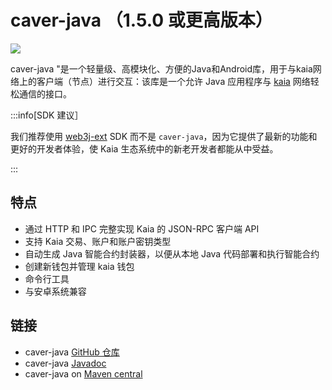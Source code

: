 # caver-java （1.5.0 或更高版本）

![](/img/references/kaiaXcaver-java.png)

caver-java "是一个轻量级、高模块化、方便的Java和Android库，用于与kaia网络上的客户端（节点）进行交互：该库是一个允许 Java 应用程序与 [kaia](https://kaia.io) 网络轻松通信的接口。

:::info[SDK 建议］

我们推荐使用 [web3j-ext](../web3j-ext/getting-started.md) SDK 而不是 `caver-java`，因为它提供了最新的功能和更好的开发者体验，使 Kaia 生态系统中的新老开发者都能从中受益。

:::

## 特点<a id="features"></a>

- 通过 HTTP 和 IPC 完整实现 Kaia 的 JSON-RPC 客户端 API
- 支持 Kaia 交易、账户和账户密钥类型
- 自动生成 Java 智能合约封装器，以便从本地 Java 代码部署和执行智能合约
- 创建新钱包并管理 kaia 钱包
- 命令行工具
- 与安卓系统兼容

## 链接<a id="links"></a>

- caver-java [GitHub 仓库](https://github.com/kaiachain/caver-java)
- caver-java [Javadoc](https://javadoc.io/doc/com.klaytn.caver/core)
- caver-java on [Maven central](https://search.maven.org/artifact/com.klaytn.caver/core)

